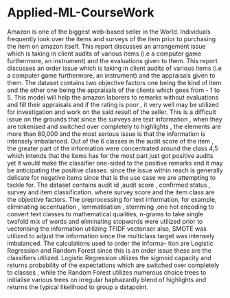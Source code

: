 # Applied-ML-CourseWork

Amazon is one of the biggest web-based seller in the World. Individuals frequently look over the items and surveys of the item prior to purchasing the item on amazon itself. This report discusses an arrangement issue which is taking in client audits of various items (i.e a computer game furthermore, an instrument) and the evaluations given to them. This report discusses an order issue which is taking in client audits of various items (i.e a computer game furthermore, an instrument) and the appraisals given to them. The dataset contains two objective factors one being the kind of item and the other one being the appraisals of the clients which goes from - 1 to 5. This model will help the amazon laborers to remarks without evaluations and fill their appraisals and if the rating is poor , it very well may be utilized for investigation and work on the said result of the seller. This is a difficult issue on the grounds that since the surveys are text information , when they are tokenised and switched over completely to highlights , the elements are more than 80,000 and the most serious issue is that the information is intensely imbalanced. Out of the 6 classes in the audit score of the item , the greater part
of the information were concentrated around the class 4,5 which intends that the items has for the most part just got positive audits yet it would make the classifier one-sided to the positive remarks and it may be anticipating the positive classes. since the issue within reach is generally delicate for negative items since that is the use case we are attempting to tackle for. The dataset contains audit id ,audit score , confirmed status , survey and item classification. where survey score and the item class are the objective factors. The preprocessing for text information, for example, eliminating accentuation , lemmatisation , stemming ,one hot encoding to convert text classes to mathematical qualities, n-grams to take single twofold mix of words and eliminating stopwords were utilized prior to vectorising the information utilizing TFIDF vectoriser also, SMOTE was utilized to adjust the information since the multiclass target was intensely imbalanced. The calculations used to order the informa- tion are Logistic Regression and Random Forest since this is an order issue these are the classifiers utilized. Logistic Regression utilizes the sigmoid capacity and returns probability of the expectations which are switched over completely to classes , while the Random Forest utilizes numerous choice trees to initialise various trees on irregular haphazardly blend of highlights and returns the typical likelihood to group a datapoint.

